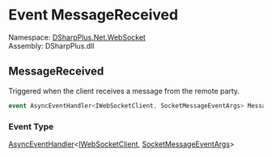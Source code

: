 # Event MessageReceived

Namespace: [DSharpPlus.Net.WebSocket](DSharpPlus.Net.WebSocket.md)  
Assembly: DSharpPlus.dll

## <a id="DSharpPlus_Net_WebSocket_IWebSocketClient_MessageReceived"></a>MessageReceived

Triggered when the client receives a message from the remote party.

```csharp
event AsyncEventHandler<IWebSocketClient, SocketMessageEventArgs> MessageReceived
```

### Event Type

[AsyncEventHandler](DSharpPlus.AsyncEvents.AsyncEventHandler\-2.md)<[IWebSocketClient](DSharpPlus.Net.WebSocket.IWebSocketClient.md), [SocketMessageEventArgs](DSharpPlus.EventArgs.SocketMessageEventArgs.md)\>

